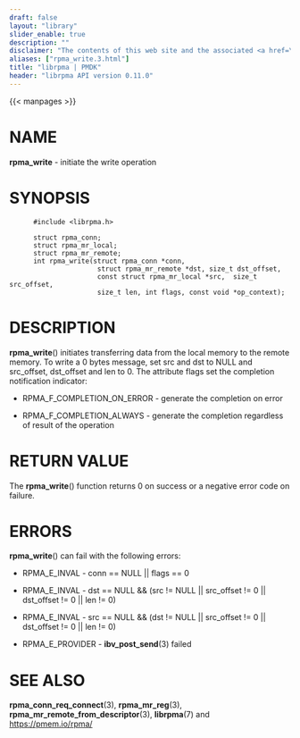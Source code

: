 ```yaml
---
draft: false
layout: "library"
slider_enable: true
description: ""
disclaimer: "The contents of this web site and the associated <a href=\"https://github.com/pmem\">GitHub repositories</a> are BSD-licensed open source."
aliases: ["rpma_write.3.html"]
title: "librpma | PMDK"
header: "librpma API version 0.11.0"
---
```

{{< manpages >}}

[comment]: <> (SPDX-License-Identifier: BSD-3-Clause)
[comment]: <> (Copyright 2020, Intel Corporation)

NAME
====

**rpma\_write** - initiate the write operation

SYNOPSIS
========

          #include <librpma.h>

          struct rpma_conn;
          struct rpma_mr_local;
          struct rpma_mr_remote;
          int rpma_write(struct rpma_conn *conn,
                          struct rpma_mr_remote *dst, size_t dst_offset,
                          const struct rpma_mr_local *src,  size_t src_offset,
                          size_t len, int flags, const void *op_context);

DESCRIPTION
===========

**rpma\_write**() initiates transferring data from the local memory to
the remote memory. To write a 0 bytes message, set src and dst to NULL
and src\_offset, dst\_offset and len to 0. The attribute flags set the
completion notification indicator:

-   RPMA\_F\_COMPLETION\_ON\_ERROR - generate the completion on error

-   RPMA\_F\_COMPLETION\_ALWAYS - generate the completion regardless of
    result of the operation

RETURN VALUE
============

The **rpma\_write**() function returns 0 on success or a negative error
code on failure.

ERRORS
======

**rpma\_write**() can fail with the following errors:

-   RPMA\_E\_INVAL - conn == NULL \|\| flags == 0

-   RPMA\_E\_INVAL - dst == NULL && (src != NULL \|\| src\_offset != 0
    \|\| dst\_offset != 0 \|\| len != 0)

-   RPMA\_E\_INVAL - src == NULL && (dst != NULL \|\| src\_offset != 0
    \|\| dst\_offset != 0 \|\| len != 0)

-   RPMA\_E\_PROVIDER - **ibv\_post\_send**(3) failed

SEE ALSO
========

**rpma\_conn\_req\_connect**(3), **rpma\_mr\_reg**(3),
**rpma\_mr\_remote\_from\_descriptor**(3), **librpma**(7) and
https://pmem.io/rpma/
